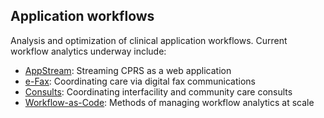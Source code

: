 ## Application workflows
Analysis and optimization of clinical application workflows.  Current workflow analytics underway include:

* [AppStream](https://github.com/cloudvista/app-flows/tree/main/appstream#app-stream-workflow): Streaming CPRS as a web application
* [e-Fax](https://github.com/cloudvista/app-flows/tree/main/e-fax#e-fax-workflow): Coordinating care via digital fax communications
* [Consults](https://github.com/cloudvista/app-flows/tree/main/consults#interfacility-consults-workflow): Coordinating interfacility and community care consults
* [Workflow-as-Code](https://github.com/cloudvista/app-flows/tree/main/workflow-as-code#workflow-as-code): Methods of managing workflow analytics at scale

  